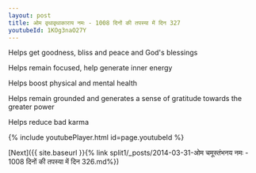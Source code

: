 ```yaml
---
layout: post
title: ओम वृथावृथाकाराय नमः - 1008 दिनों की तपस्या में दिन 327
youtubeId: 1KOg3naO27Y
---
```

 
 
Helps get goodness, bliss and peace and God's blessings
 
Helps remain focused, help generate inner energy 
 
Helps boost physical and mental health 
 
Helps remain grounded and generates a sense of gratitude towards the greater power 
 
Helps reduce bad karma
 
 
 
 


{% include youtubePlayer.html id=page.youtubeId %}
 
[Next]({{ site.baseurl }}{% link  split1/_posts/2014-03-31-ओम चमूस्तंभनय नमः - 1008 दिनों की तपस्या में दिन 326.md%})
 
